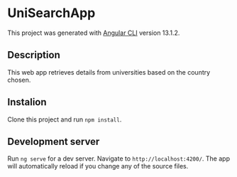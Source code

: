 # UniSearchApp

This project was generated with [Angular CLI](https://github.com/angular/angular-cli) version 13.1.2.

## Description

This web app retrieves details from universities based on the country chosen.

## Instalion

Clone this project and run `npm install`.

## Development server

Run `ng serve` for a dev server. Navigate to `http://localhost:4200/`. The app will automatically reload if you change any of the source files.
